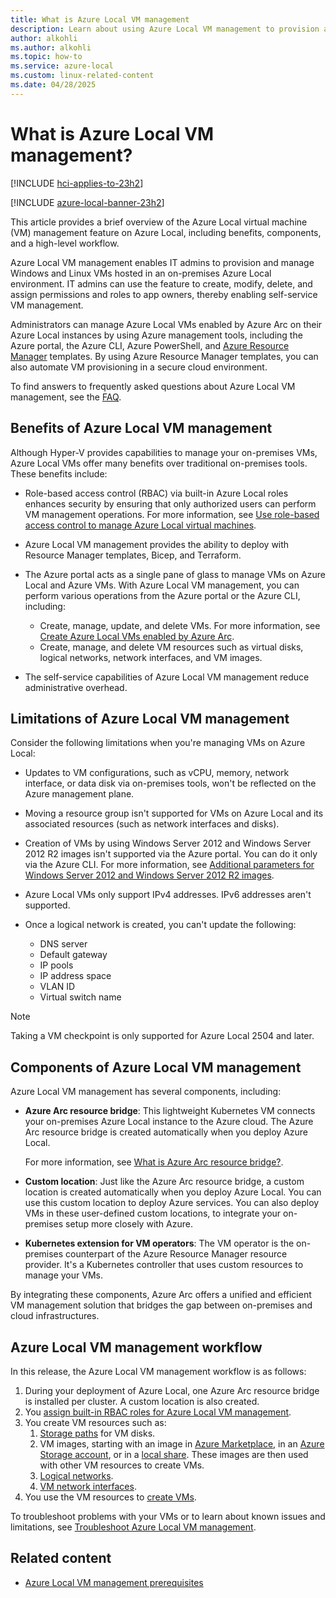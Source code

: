 ```yaml
---
title: What is Azure Local VM management
description: Learn about using Azure Local VM management to provision and manage on-premises Windows and Linux virtual machines (VMs) running on Azure Local.
author: alkohli
ms.author: alkohli
ms.topic: how-to
ms.service: azure-local
ms.custom: linux-related-content
ms.date: 04/28/2025
---
```


# What is Azure Local VM management?

[!INCLUDE [hci-applies-to-23h2](../includes/hci-applies-to-23h2.md)]

[!INCLUDE [azure-local-banner-23h2](../includes/azure-local-banner-23h2.md)]

This article provides a brief overview of the Azure Local virtual machine (VM) management feature on Azure Local, including benefits, components, and a high-level workflow.

Azure Local VM management enables IT admins to provision and manage Windows and Linux VMs hosted in an on-premises Azure Local environment. IT admins can use the feature to create, modify, delete, and assign permissions and roles to app owners, thereby enabling self-service VM management.

Administrators can manage Azure Local VMs enabled by Azure Arc on their Azure Local instances by using Azure management tools, including the Azure portal, the Azure CLI, Azure PowerShell, and [Azure Resource Manager](/azure/azure-resource-manager/management/overview) templates. By using Azure Resource Manager templates, you can also automate VM provisioning in a secure cloud environment.

To find answers to frequently asked questions about Azure Local VM management, see the [FAQ](./azure-arc-vms-faq.yml).

## Benefits of Azure Local VM management

Although Hyper-V provides capabilities to manage your on-premises VMs, Azure Local VMs offer many benefits over traditional on-premises tools. These benefits include:

- Role-based access control (RBAC) via built-in Azure Local roles enhances security by ensuring that only authorized users can perform VM management operations. For more information, see [Use role-based access control to manage Azure Local virtual machines](./assign-vm-rbac-roles.md).
- Azure Local VM management provides the ability to deploy with Resource Manager templates, Bicep, and Terraform.
- The Azure portal acts as a single pane of glass to manage VMs on Azure Local and Azure VMs. With Azure Local VM management, you can perform various operations from the Azure portal or the Azure CLI, including:

  - Create, manage, update, and delete VMs. For more information, see [Create Azure Local VMs enabled by Azure Arc](./create-arc-virtual-machines.md).
  - Create, manage, and delete VM resources such as virtual disks, logical networks, network interfaces, and VM images.

- The self-service capabilities of Azure Local VM management reduce administrative overhead.

## Limitations of Azure Local VM management

Consider the following limitations when you're managing VMs on Azure Local:

- Updates to VM configurations, such as vCPU, memory, network interface, or data disk via on-premises tools, won't be reflected on the Azure management plane.

- Moving a resource group isn't supported for VMs on Azure Local and its associated resources (such as network interfaces and disks).

- Creation of VMs by using Windows Server 2012 and Windows Server 2012 R2 images isn't supported via the Azure portal. You can do it only via the Azure CLI. For more information, see [Additional parameters for Windows Server 2012 and Windows Server 2012 R2 images](./create-arc-virtual-machines.md#additional-parameters-for-windows-server-2012-and-windows-server-2012-r2-images).

- Azure Local VMs only support IPv4 addresses. IPv6 addresses aren't supported.

- Once a logical network is created, you can't update the following:
  - DNS server
  - Default gateway
  - IP pools
  - IP address space
  - VLAN ID
  - Virtual switch name

> [!NOTE]
> Taking a VM checkpoint is only supported for Azure Local 2504 and later.

## Components of Azure Local VM management

Azure Local VM management has several components, including:

- **Azure Arc resource bridge**: This lightweight Kubernetes VM connects your on-premises Azure Local instance to the Azure cloud. The Azure Arc resource bridge is created automatically when you deploy Azure Local.

    For more information, see [What is Azure Arc resource bridge?](/azure/azure-arc/resource-bridge/overview).

- **Custom location**: Just like the Azure Arc resource bridge, a custom location is created automatically when you deploy Azure Local. You can use this custom location to deploy Azure services. You can also deploy VMs in these user-defined custom locations, to integrate your on-premises setup more closely with Azure.

- **Kubernetes extension for VM operators**: The VM operator is the on-premises counterpart of the Azure Resource Manager resource provider. It's a Kubernetes controller that uses custom resources to manage your VMs.

By integrating these components, Azure Arc offers a unified and efficient VM management solution that bridges the gap between on-premises and cloud infrastructures.

## Azure Local VM management workflow

In this release, the Azure Local VM management workflow is as follows:

1. During your deployment of Azure Local, one Azure Arc resource bridge is installed per cluster. A custom location is also created.
1. You [assign built-in RBAC roles for Azure Local VM management](./assign-vm-rbac-roles.md).
1. You create VM resources such as:
    1. [Storage paths](./create-storage-path.md) for VM disks.
    1. VM images, starting with an image in [Azure Marketplace](./virtual-machine-image-azure-marketplace.md), in an [Azure Storage account](./virtual-machine-image-storage-account.md), or in a [local share](./virtual-machine-image-local-share.md). These images are then used with other VM resources to create VMs.
    1. [Logical networks](./create-virtual-networks.md).  
    1. [VM network interfaces](./create-network-interfaces.md).
1. You use the VM resources to [create VMs](./create-arc-virtual-machines.md).

To troubleshoot problems with your VMs or to learn about known issues and limitations, see [Troubleshoot Azure Local VM management](troubleshoot-arc-enabled-vms.md).

## Related content

- [Azure Local VM management prerequisites](azure-arc-vm-management-prerequisites.md)

